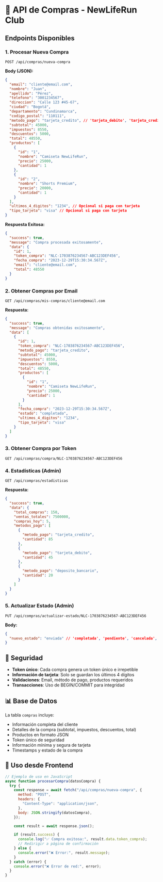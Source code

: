# 🛒 API de Compras - NewLifeRun Club

## Endpoints Disponibles

### 1. **Procesar Nueva Compra**

```
POST /api/compras/nueva-compra
```

**Body (JSON):**

```json
{
  "email": "cliente@email.com",
  "nombre": "Juan",
  "apellido": "Pérez",
  "telefono": "3001234567",
  "direccion": "Calle 123 #45-67",
  "ciudad": "Bogotá",
  "departamento": "Cundinamarca",
  "codigo_postal": "110111",
  "metodo_pago": "tarjeta_credito", // 'tarjeta_debito', 'tarjeta_credito', 'deposito_bancario'
  "subtotal": 45000,
  "impuestos": 8550,
  "descuentos": 5000,
  "total": 48550,
  "productos": [
    {
      "id": "1",
      "nombre": "Camiseta NewLifeRun",
      "precio": 25000,
      "cantidad": 1
    },
    {
      "id": "2",
      "nombre": "Shorts Premium",
      "precio": 20000,
      "cantidad": 1
    }
  ],
  "ultimos_4_digitos": "1234", // Opcional si paga con tarjeta
  "tipo_tarjeta": "visa" // Opcional si paga con tarjeta
}
```

**Respuesta Exitosa:**

```json
{
  "success": true,
  "message": "Compra procesada exitosamente",
  "data": {
    "id": 1,
    "token_compra": "NLC-1703876234567-ABC123DEF456",
    "fecha_compra": "2023-12-29T15:30:34.567Z",
    "email": "cliente@email.com",
    "total": 48550
  }
}
```

### 2. **Obtener Compras por Email**

```
GET /api/compras/mis-compras/cliente@email.com
```

**Respuesta:**

```json
{
  "success": true,
  "message": "Compras obtenidas exitosamente",
  "data": [
    {
      "id": 1,
      "token_compra": "NLC-1703876234567-ABC123DEF456",
      "metodo_pago": "tarjeta_credito",
      "subtotal": 45000,
      "impuestos": 8550,
      "descuentos": 5000,
      "total": 48550,
      "productos": [
        {
          "id": "1",
          "nombre": "Camiseta NewLifeRun",
          "precio": 25000,
          "cantidad": 1
        }
      ],
      "fecha_compra": "2023-12-29T15:30:34.567Z",
      "estado": "completada",
      "ultimos_4_digitos": "1234",
      "tipo_tarjeta": "visa"
    }
  ]
}
```

### 3. **Obtener Compra por Token**

```
GET /api/compras/compra/NLC-1703876234567-ABC123DEF456
```

### 4. **Estadísticas (Admin)**

```
GET /api/compras/estadisticas
```

**Respuesta:**

```json
{
  "success": true,
  "data": {
    "total_compras": 150,
    "ventas_totales": 7500000,
    "compras_hoy": 5,
    "metodos_pago": [
      {
        "metodo_pago": "tarjeta_credito",
        "cantidad": 85
      },
      {
        "metodo_pago": "tarjeta_debito",
        "cantidad": 45
      },
      {
        "metodo_pago": "deposito_bancario",
        "cantidad": 20
      }
    ]
  }
}
```

### 5. **Actualizar Estado (Admin)**

```
PUT /api/compras/actualizar-estado/NLC-1703876234567-ABC123DEF456
```

**Body:**

```json
{
  "nuevo_estado": "enviada" // 'completada', 'pendiente', 'cancelada', 'enviada'
}
```

## 🔐 Seguridad

- **Token único**: Cada compra genera un token único e irrepetible
- **Información de tarjeta**: Solo se guardan los últimos 4 dígitos
- **Validaciones**: Email, método de pago, productos requeridos
- **Transacciones**: Uso de BEGIN/COMMIT para integridad

## 📊 Base de Datos

La tabla `compras` incluye:

- Información completa del cliente
- Detalles de la compra (subtotal, impuestos, descuentos, total)
- Productos en formato JSON
- Token único de seguridad
- Información mínima y segura de tarjeta
- Timestamps y estado de la compra

## 🚀 Uso desde Frontend

```javascript
// Ejemplo de uso en JavaScript
async function procesarCompra(datosCompra) {
  try {
    const response = await fetch("/api/compras/nueva-compra", {
      method: "POST",
      headers: {
        "Content-Type": "application/json",
      },
      body: JSON.stringify(datosCompra),
    });

    const result = await response.json();

    if (result.success) {
      console.log("✅ Compra exitosa:", result.data.token_compra);
      // Redirigir a página de confirmación
    } else {
      console.error("❌ Error:", result.message);
    }
  } catch (error) {
    console.error("❌ Error de red:", error);
  }
}
```
